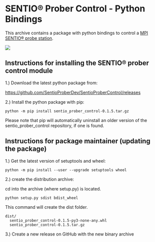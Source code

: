 # SENTIO® Prober Control - Python Bindings
This archive contains a package with python bindings to control a [MPI SENTIO® probe station](https://www.mpi-corporation.com/ast/engineering-probe-systems/mpi-sentio-software-suite/).

![](https://www.mpi-corporation.com/wp-content/uploads/2019/12/1.-TS3500-SE-with-WaferWallet_frontview.jpg)

## Instructions for installing the SENTIO® prober control module

1.) Download the latest python package from:

https://github.com/SentioProberDev/SentioProberControl/releases

2.) Install the python package with pip:

```python -m pip install sentio_prober_control-0.1.5.tar.gz```

Please note that pip will automatically uninstall an older version of the sentio_prober_control repository, if one is found.

## Instructions for package maintainer (updating the package) 

1.) Get the latest version of setuptools and wheel:

```python -m pip install --user --upgrade setuptools wheel```

2.) create the distribution archive:

cd into the archive (where setup.py) is located.

```python setup.py sdist bdist_wheel```

This command will create the dist folder.

```
dist/
  sentio_prober_control-0.1.5-py3-none-any.whl
  sentio_prober_control-0.1.5.tar.gz
```

3.) Create a new release on GitHub with the new binary archive
